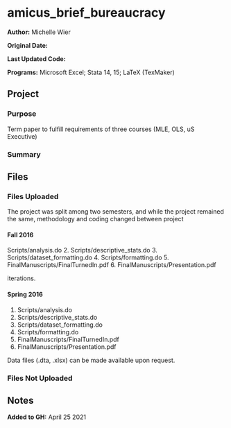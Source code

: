 # amicus_brief_bureaucracy

**Author:** Michelle Wier

**Original Date:**

**Last Updated Code:**

**Programs:** Microsoft Excel; Stata 14, 15; LaTeX (TexMaker)

## Project
### Purpose 
Term paper to fulfill requirements of three courses (MLE, OLS, uS Executive)
### Summary


## Files
### Files Uploaded
The project was split among two semesters, and while the project remained the same, methodology and coding changed between project

#### Fall 2016
Scripts/analysis.do
2. Scripts/descriptive_stats.do
3. Scripts/dataset_formatting.do
4. Scripts/formatting.do
5. FinalManuscripts/FinalTurnedIn.pdf
6. FinalManuscripts/Presentation.pdf

iterations. 
#### Spring 2016
1. Scripts/analysis.do
2. Scripts/descriptive_stats.do
3. Scripts/dataset_formatting.do
4. Scripts/formatting.do
5. FinalManuscripts/FinalTurnedIn.pdf
6. FinalManuscripts/Presentation.pdf

Data files (.dta, .xlsx) can be made available upon request.
### Files Not Uploaded 

## Notes


**Added to GH:** April 25 2021
